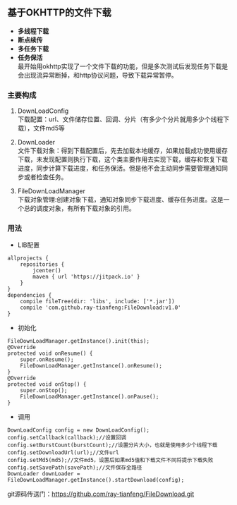 ## 基于OKHTTP的文件下载  ##

- **多线程下载**
- **断点续传**
- **多任务下载**
- **任务保活**</br>
	最开始用okhttp实现了一个文件下载的功能，但是多次测试后发现任务下载是会出现流异常断掉，和http协议问题，导致下载异常暂停。</br>
### 主要构成 ###
1. DownLoadConfig</br>
下载配置：url、文件储存位置、回调、分片（有多少个分片就用多少个线程下载），文件md5等

2. DownLoader</br>
文件下载对象：得到下载配置后，先去加载本地缓存，如果加载成功使用缓存下载，未发现配置则执行下载，这个类主要作用去实现下载，缓存和恢复下载进度，同步计算下载进度，和任务保活。但是他不会主动同步需要管理通知同步或者检查任务。

3. FileDownLoadManager</br>
下载对象管理:创建对象下载，通知对象同步下载进度、缓存任务进度。这是一个总的调度对象，有所有下载对象的引用。
### 用法 ###


-  LIB配置</br>
<pre><code>allprojects {
    repositories {
        jcenter()
        maven { url 'https://jitpack.io' }
    }
}
dependencies {
    compile fileTree(dir: 'libs', include: ['*.jar'])
    compile 'com.github.ray-tianfeng:FileDownload:v1.0'
}</pre></code>

- 初始化</br>
<pre><code>FileDownLoadManager.getInstance().init(this);  
@Override
protected void onResume() {
    super.onResume();
    FileDownLoadManager.getInstance().onResume();
}
@Override
protected void onStop() {
    super.onStop();
    FileDownLoadManager.getInstance().onPause();
}
</code></pre>

- 调用</br>
<pre><code>DownLoadConfig config = new DownLoadConfig();
config.setCallback(callback);//设置回调
config.setBurstCount(burstCount);//设置分片大小，也就是使用多少个线程下载
config.setDownloadUrl(url);//文件url
config.setMd5(md5);//文件md5，设置后如果md5值和下载文件不同将提示下载失败
config.setSavePath(savePath);//文件保存全路径
DownLoader downLoader = FileDownLoadManager.getInstance().startDownload(config);
</code></pre>
git源码传送门：https://github.com/ray-tianfeng/FileDownload.git
    

